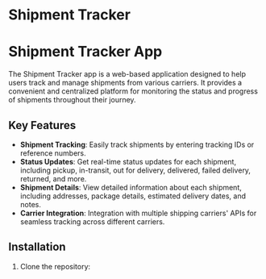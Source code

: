 # Shipment Tracker

# Shipment Tracker App

The Shipment Tracker app is a web-based application designed to help users track and manage shipments from various carriers. It provides a convenient and centralized platform for monitoring the status and progress of shipments throughout their journey.

## Key Features

- **Shipment Tracking**: Easily track shipments by entering tracking IDs or reference numbers.
- **Status Updates**: Get real-time status updates for each shipment, including pickup, in-transit, out for delivery, delivered, failed delivery, returned, and more.
- **Shipment Details**: View detailed information about each shipment, including addresses, package details, estimated delivery dates, and notes.
- **Carrier Integration**: Integration with multiple shipping carriers' APIs for seamless tracking across different carriers.



## Installation

1. Clone the repository:
